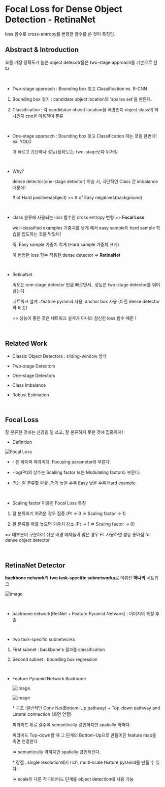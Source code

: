 # Focal Loss for Dense Object Detection - RetinaNet


loss 함수로 cross-entropy를 변형한 함수를 쓴 것이 특징임.


## Abstract & Introduction

요즘 가장 정확도가 높은 object detecotr들은 two-stage approach를 기본으로 한다. 

</br>

- Two-stage approach :   Bounding box 찾고 Classification ex. R-CNN

1. Bounding box 찾기 : candidate object location의 'sparse set'을 만든다.

2. Classification : 각 candidatae object location을 배경인지 object class의 하나인지 cnn을 이용하여 분류

</br>

- One-stage approach : Bounding box 찾고 Classification 하는 것을 한번에!  ex. YOLO

  더 빠르고 간단하나 성능(정확도)는 two-stage보다 뒤쳐짐
  
</br>
  
- Why?

  dense detector(one-stage detector) 학습 시, 극단적인 Class 간 imbalance 때문에!
  
  \# of Hard positives(object) << # of Easy negatives(background)
  
 </br>
  
- class 분류에 사용되는 loss 함수인 cross entropy 변형 => **Focal Loss**

  well-classified examples 가중치를 낮게 해서 easy sample이 hard sample 학습을 압도하는 것을 막았다!

  즉, Easy sample 가중치 작게 (Hard sample 가중치 크게)
  
  이 변형한 loss 함수 적용한 dense detector => **RetinaNet**

</br>

- RetinaNet

  속도는 one-stage detector 만큼 빠르면서 , 성능은 two-stage detector를 뛰어넘는다
  
  네트워크 설계 : feature pyramid 사용, anchor box 사용 (이전 dense detector와 비슷) 
  
  => 성능이 좋은 것은 네트워크 설계가 아니라 참신한 loss 함수 때문 ! 
  
</br>

## Related Work

- Classic Object Detectors : sliding-window  방식

- Two-stage Detectors

- One-stage Detectors
 
- Class Imbalance 

- Robust Estimation 

</br>

## Focal Loss

잘 분류한 것에는 신경을 덜 쓰고, 잘 분류하지 못한 것에 집중하자!

- Definition 

![Focal Loss](https://user-images.githubusercontent.com/33515697/48937441-6fb01400-ef51-11e8-978f-4050807e965a.png)

  - r 은 하이퍼 파라미터, Focusing parameter라 부른다.  

  - -log(Pt)의 상수는 Scaliing factor 또는 Modulating factor라 부른다. 
  
  - Pt는 잘 분류할 확률 ,Pt가 높을 수록 Easy 낮을 수록 Hard example
  
  </br>

- Scaling factor 이용한 Focal Loss 특징 

1. 잘 분류하기 어려운 경우 집중  (Pt -> 0 => Scaling factor -> 1)

2. 잘 분류할 확률 높으면 가중치 감소 (Pt -> 1 => Scaling factor -> 0)

=> 대부분이 구분하기 쉬운 배경 예제들이 많은 경우 FL 사용하면 성능 좋아짐 for dense object detector


</br>

## RetinaNet Detector


**backbone network**와 **two task-specific subnetworks**로 이뤄진 **하나의** 네트워크

![image](https://user-images.githubusercontent.com/33515697/48943245-ff5fbd80-ef65-11e8-9e91-7b701caad46a.png)

</br>

  - backbone network(ResNet + Feature Pyramid Network) : 이미지의 특징 추출

</br>

  - two task-specific subnetworks

  1. First subnet : backbone's 결과를 classification

  2. Second subnet : bounding box regression

</br>

- Feature Pyramid Network Backbone

  ![image](https://user-images.githubusercontent.com/33515697/48943148-9c6e2680-ef65-11e8-92c0-389511f087e5.png)
  
  ![image](https://user-images.githubusercontent.com/33515697/49029022-0f3a0480-f1e7-11e8-863e-4418e3be544e.png)


  \* 구조 :일반적인 Conv Net(Bottom-Up pathway) + Top-down pathway and Lateral connection (측면 연결)
  
    피라미드 위로 갈수록 semantically 강인하지만 spatially 약하다.
  
    피라미드 Top-down할 때 그 단계의 Bottom-Up으로 만들어진 feature map을 측면 연결한다
  
    => semantically 약하지만 spatially 강인해진다.
  
  \* 장점 : single resolution에서 rich, multi-scale feature pyramid를 만들 수 있다. 
  
    => scale이 다른 각 피라미드 단계를 object detection에 사용 가능
  


 
    
    
    
    






  

  

  

